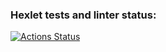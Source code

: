 ### Hexlet tests and linter status:
[![Actions Status](https://github.com/ZaqWasder/python-project-lvl1/actions/workflows/hexlet-check.yml/badge.svg)](https://github.com/ZaqWasder/python-project-lvl1/actions)